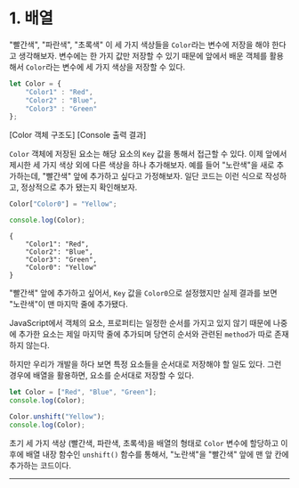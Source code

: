 
# 1. 배열

"빨간색", "파란색", "초록색"
이 세 가지 색상들을 `Color`라는 변수에 저장을 해야 한다고 생각해보자.
변수에는 한 가지 값만 저장할 수 있기 때문에
앞에서 배운 객체를 활용해서 `Color`라는 변수에 세 가지 색상을 저장할 수 있다.

``` js
let Color = {
	"Color1" : "Red",
	"Color2" : "Blue",
	"Color3" : "Green"
};
```

[Color 객체 구조도]
[Console 출력 결과]

`Color` 객체에 저장된 요소는 해당 요소의 `Key` 값을 통해서 접근할 수 있다.
이제 앞에서 제시한 세 가지 색상 외에 다른 색상을 하나 추가해보자.
예를 들어 "노란색"을 새로 추가하는데, "빨간색" 앞에 추가하고 싶다고 가정해보자.
일단 코드는 이런 식으로 작성하고, 정상적으로 추가 됐는지 확인해보자.

``` js
Color["Color0"] = "Yellow";

console.log(Color);
```

```
{
	"Color1": "Red",
	"Color2": "Blue",
	"Color3": "Green",
	"Color0": "Yellow"
}
```

"빨간색" 앞에 추가하고 싶어서, `Key` 값을 `Color0`으로 설정했지만
실제 결과를 보면 "노란색"이 맨 마지막 줄에 추가됐다.

JavaScript에서 객체의 요소, 프로퍼티는 일정한 순서를 가지고 있지 않기 때문에
나중에 추가한 요소는 제일 마지막 줄에 추가되며
당연히 순서와 관련된 `method`가 따로 존재하지 않는다.

하지만 우리가 개발을 하다 보면 특정 요소들을 순서대로 저장해야 할 일도 있다.
그런 경우에 배열을 활용하면, 요소를 순서대로 저장할 수 있다.

``` js
let Color = ["Red", "Blue", "Green"];
console.log(Color);

Color.unshift("Yellow");
console.log(Color);
```

초기 세 가지 색상 (빨간색, 파란색, 초록색)을 배열의 형태로 `Color` 변수에 할당하고
이후에 배열 내장 함수인 `unshift()` 함수를 통해서, "노란색"을 "빨간색" 앞에
맨 앞 칸에 추가하는 코드이다.

---

